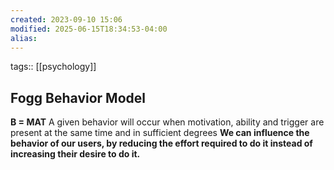 ```yaml
---
created: 2023-09-10 15:06
modified: 2025-06-15T18:34:53-04:00
alias: 
---
```

tags:: [[psychology]]

## Fogg Behavior Model

**B = MAT**
A given behavior will occur when motivation, ability and trigger are present at the same time and in sufficient degrees
**We can influence the behavior of our users, by reducing the effort required to do it instead of increasing their desire to do it.**
